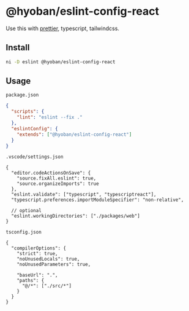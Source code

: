 # @hyoban/eslint-config-react

Use this with [prettier](https://github.com/hyoban/prettier-config), typescript, tailwindcss.

## Install

```bash
ni -D eslint @hyoban/eslint-config-react
```

## Usage

`package.json`

```json
{
  "scripts": {
    "lint": "eslint --fix ."
  },
  "eslintConfig": {
    "extends": ["@hyoban/eslint-config-react"]
  }
}
```

`.vscode/settings.json`

```jsonc
{
  "editor.codeActionsOnSave": {
    "source.fixAll.eslint": true,
    "source.organizeImports": true
  },
  "eslint.validate": ["typescript", "typescriptreact"],
  "typescript.preferences.importModuleSpecifier": "non-relative",

  // optional
  "eslint.workingDirectories": ["./packages/web"]
}
```

`tsconfig.json`

```jsonc
{
  "compilerOptions": {
    "strict": true,
    "noUnusedLocals": true,
    "noUnusedParameters": true,

    "baseUrl": ".",
    "paths": {
      "@/*": ["./src/*"]
    }
  }
}
```

